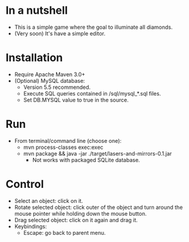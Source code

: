 In a nutshell
======================================================
 * This is a simple game where the goal to illuminate all diamonds. 
 * (Very soon) It's have a simple editor.

Installation
======================================================
 * Require Apache Maven 3.0+
 * (Optional) MySQL database:
   * Version 5.5 recommended.
   * Execute SQL queries contained in <project directory>/sql/mysql_*.sql files.
   * Set DB.MYSQL value to true in the source.

Run
======================================================
 * From terminal/command line (choose one):
   * mvn process-classes exec:exec
   * mvn package && java -jar ./target/lasers-and-mirrors-0.1.jar
     * Not works with packaged SQLite database.

Control
======================================================
 * Select an object: click on it.
 * Rotate selected object: click outer of the object and turn around the mouse pointer while holding down the mouse button.
 * Drag selected object: click on it again and drag it.
 * Keybindings:
    * Escape: go back to parent menu.
